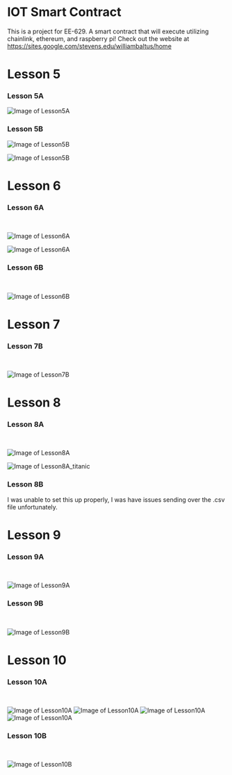# IOT Smart Contract
This is a project for EE-629. A smart contract that will execute utilizing chainlink, ethereum, and raspberry pi!
Check out the website at https://sites.google.com/stevens.edu/williambaltus/home

<h1> Lesson 5 </h1>  

<h3> Lesson 5A  </h3>  

![Image of Lesson5A](/images/lesson5A.png)

<h3> Lesson 5B  </h3>  

![Image of Lesson5B](/images/lesson5B_hello.png)


![Image of Lesson5B](/images/lesson5B_CPU.png)

<h1> Lesson 6 </h1>  

<h3> Lesson 6A  </h3>  

![Image of Lesson6A](/images/lesson6A.png)  
  
![Image of Lesson6A](/images/Lesson6A2.png)  


<h3> Lesson 6B  </h3>  

![Image of Lesson6B](/images/lesson6B.png)
  
<h1> Lesson 7 </h1> 

<h3> Lesson 7B  </h3>  

![Image of Lesson7B](/images/lesson7B.PNG)

<h1> Lesson 8 </h1> 

<h3> Lesson 8A  </h3>  

![Image of Lesson8A](/images/lesson8A.png)
  
![Image of Lesson8A_titanic](/images/lesson8A_titanic.png)

<h3> Lesson 8B </h3>

I was unable to set this up properly, I was have issues sending over the .csv file unfortunately. 

<h1> Lesson 9 </h1> 

<h3> Lesson 9A </h3>  

![Image of Lesson9A](/images/lesson9A.png)

<h3> Lesson 9B </h3>  

![Image of Lesson9B](/images/lesson9B.png)

<h1> Lesson 10 </h1> 

<h3> Lesson 10A </h3>  

![Image of Lesson10A](/images/Lesson10A-1.png)
![Image of Lesson10A](/images/Lesson10A-2.png)
![Image of Lesson10A](/images/Lesson10A-3.png)
![Image of Lesson10A](/images/Lesson10A-4.png)

<h3> Lesson 10B </h3>  

![Image of Lesson10B](/images/Lesson10B.png)

